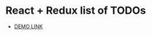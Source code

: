 # React + Redux list of TODOs
- [DEMO LINK](https://YegorKochetkov.github.io/react_redux-list-of-todos/)
